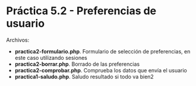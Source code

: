 # Práctica 5.2 - Preferencias de usuario

Archivos:
* **practica2-formulario.php**. Formulario de selección de preferencias, en este caso utilizando sesiones
* **practica2-borrar.php**. Borrado de las preferencias
* **practica2-comprobar.php**. Comprueba los datos que envía el usuario
* **practica1-saludo.php**. Saludo resultado si todo va bien2

